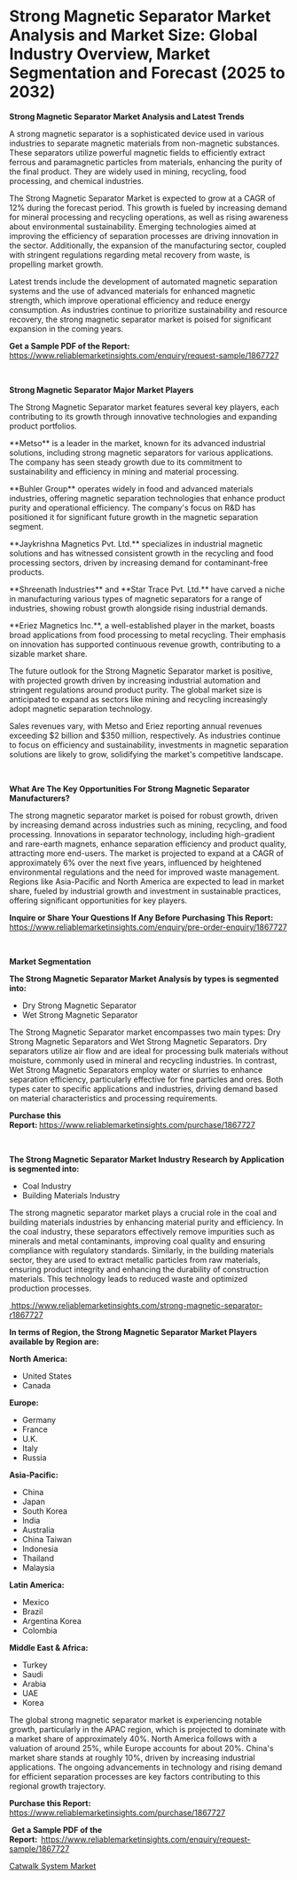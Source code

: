 <p><h1>Strong Magnetic Separator Market Analysis and Market Size: Global Industry Overview, Market Segmentation and Forecast (2025 to 2032)</h1></p><p><strong>Strong Magnetic Separator Market Analysis and Latest Trends</strong></p>
<p><p>A strong magnetic separator is a sophisticated device used in various industries to separate magnetic materials from non-magnetic substances. These separators utilize powerful magnetic fields to efficiently extract ferrous and paramagnetic particles from materials, enhancing the purity of the final product. They are widely used in mining, recycling, food processing, and chemical industries.</p><p>The Strong Magnetic Separator Market is expected to grow at a CAGR of 12% during the forecast period. This growth is fueled by increasing demand for mineral processing and recycling operations, as well as rising awareness about environmental sustainability. Emerging technologies aimed at improving the efficiency of separation processes are driving innovation in the sector. Additionally, the expansion of the manufacturing sector, coupled with stringent regulations regarding metal recovery from waste, is propelling market growth.</p><p>Latest trends include the development of automated magnetic separation systems and the use of advanced materials for enhanced magnetic strength, which improve operational efficiency and reduce energy consumption. As industries continue to prioritize sustainability and resource recovery, the strong magnetic separator market is poised for significant expansion in the coming years.</p></p>
<p><strong>Get a Sample PDF of the Report:&nbsp;</strong> <a href="https://www.reliablemarketinsights.com/enquiry/request-sample/1867727?utm_campaign=2182&utm_medium=2&utm_source=Github&utm_content=ia&utm_term=19022025&utm_id=strong-magnetic-separator">https://www.reliablemarketinsights.com/enquiry/request-sample/1867727</a></p>
<p>&nbsp;</p>
<p><strong>Strong Magnetic Separator Major Market Players</strong></p>
<p><p>The Strong Magnetic Separator market features several key players, each contributing to its growth through innovative technologies and expanding product portfolios. </p><p>**Metso** is a leader in the market, known for its advanced industrial solutions, including strong magnetic separators for various applications. The company has seen steady growth due to its commitment to sustainability and efficiency in mining and material processing. </p><p>**Buhler Group** operates widely in food and advanced materials industries, offering magnetic separation technologies that enhance product purity and operational efficiency. The company's focus on R&D has positioned it for significant future growth in the magnetic separation segment.</p><p>**Jaykrishna Magnetics Pvt. Ltd.** specializes in industrial magnetic solutions and has witnessed consistent growth in the recycling and food processing sectors, driven by increasing demand for contaminant-free products.</p><p>**Shreenath Industries** and **Star Trace Pvt. Ltd.** have carved a niche in manufacturing various types of magnetic separators for a range of industries, showing robust growth alongside rising industrial demands.</p><p>**Eriez Magnetics Inc.**, a well-established player in the market, boasts broad applications from food processing to metal recycling. Their emphasis on innovation has supported continuous revenue growth, contributing to a sizable market share.</p><p>The future outlook for the Strong Magnetic Separator market is positive, with projected growth driven by increasing industrial automation and stringent regulations around product purity. The global market size is anticipated to expand as sectors like mining and recycling increasingly adopt magnetic separation technology. </p><p>Sales revenues vary, with Metso and Eriez reporting annual revenues exceeding $2 billion and $350 million, respectively. As industries continue to focus on efficiency and sustainability, investments in magnetic separation solutions are likely to grow, solidifying the market's competitive landscape.</p></p>
<p>&nbsp;</p>
<p><strong>What Are The Key Opportunities For Strong Magnetic Separator Manufacturers?</strong></p>
<p><p>The strong magnetic separator market is poised for robust growth, driven by increasing demand across industries such as mining, recycling, and food processing. Innovations in separator technology, including high-gradient and rare-earth magnets, enhance separation efficiency and product quality, attracting more end-users. The market is projected to expand at a CAGR of approximately 6% over the next five years, influenced by heightened environmental regulations and the need for improved waste management. Regions like Asia-Pacific and North America are expected to lead in market share, fueled by industrial growth and investment in sustainable practices, offering significant opportunities for key players.</p></p>
<p><strong>Inquire or Share Your Questions If Any Before Purchasing This Report:</strong> <a href="https://www.reliablemarketinsights.com/enquiry/pre-order-enquiry/1867727?utm_campaign=2182&utm_medium=2&utm_source=Github&utm_content=ia&utm_term=19022025&utm_id=strong-magnetic-separator">https://www.reliablemarketinsights.com/enquiry/pre-order-enquiry/1867727</a></p>
<p>&nbsp;</p>
<p><strong>Market Segmentation</strong></p>
<p><strong>The Strong Magnetic Separator Market Analysis by types is segmented into:</strong></p>
<p><ul><li>Dry Strong Magnetic Separator</li><li>Wet Strong Magnetic Separator</li></ul></p>
<p><p>The Strong Magnetic Separator market encompasses two main types: Dry Strong Magnetic Separators and Wet Strong Magnetic Separators. Dry separators utilize air flow and are ideal for processing bulk materials without moisture, commonly used in mineral and recycling industries. In contrast, Wet Strong Magnetic Separators employ water or slurries to enhance separation efficiency, particularly effective for fine particles and ores. Both types cater to specific applications and industries, driving demand based on material characteristics and processing requirements.</p></p>
<p><strong>Purchase this Report:&nbsp;</strong><a href="https://www.reliablemarketinsights.com/purchase/1867727?utm_campaign=2182&utm_medium=2&utm_source=Github&utm_content=ia&utm_term=19022025&utm_id=strong-magnetic-separator">https://www.reliablemarketinsights.com/purchase/1867727</a></p>
<p>&nbsp;</p>
<p><strong>The Strong Magnetic Separator Market Industry Research by Application is segmented into:</strong></p>
<p><ul><li>Coal Industry</li><li>Building Materials Industry</li></ul></p>
<p><p>The strong magnetic separator market plays a crucial role in the coal and building materials industries by enhancing material purity and efficiency. In the coal industry, these separators effectively remove impurities such as minerals and metal contaminants, improving coal quality and ensuring compliance with regulatory standards. Similarly, in the building materials sector, they are used to extract metallic particles from raw materials, ensuring product integrity and enhancing the durability of construction materials. This technology leads to reduced waste and optimized production processes.</p></p>
<p><a href="https://www.reliablemarketinsights.com/strong-magnetic-separator-r1867727?utm_campaign=2182&utm_medium=2&utm_source=Github&utm_content=ia&utm_term=19022025&utm_id=strong-magnetic-separator">&nbsp;https://www.reliablemarketinsights.com/strong-magnetic-separator-r1867727</a></p>
<p><strong>In terms of Region, the Strong Magnetic Separator Market Players available by Region are:</strong></p>
<p>
    <p> <strong> North America: </strong>
        <ul>
            <li>United States</li>
            <li>Canada</li>
        </ul>
        </p> 
    <p> <strong> Europe: </strong>
        <ul>
            <li>Germany</li>
            <li>France</li>
            <li>U.K.</li>
            <li>Italy</li>
            <li>Russia</li>
        </ul>
        </p> 
    <p> <strong> Asia-Pacific: </strong>
        <ul>
            <li>China</li>
            <li>Japan</li>
            <li>South Korea</li>
            <li>India</li>
            <li>Australia</li>
            <li>China Taiwan</li>
            <li>Indonesia</li>
            <li>Thailand</li>
            <li>Malaysia</li>
        </ul>
        </p> 
    <p> <strong> Latin America: </strong>
        <ul>
            <li>Mexico</li>
            <li>Brazil</li>
            <li>Argentina Korea</li>
            <li>Colombia</li>
        </ul>
        </p> 
    <p> <strong> Middle East & Africa: </strong>
        <ul>
            <li>Turkey</li>
            <li>Saudi</li>
            <li>Arabia</li>
            <li>UAE</li>
            <li>Korea</li>
        </ul>
    </p>
    </p>
<p><p>The global strong magnetic separator market is experiencing notable growth, particularly in the APAC region, which is projected to dominate with a market share of approximately 40%. North America follows with a valuation of around 25%, while Europe accounts for about 20%. China's market share stands at roughly 10%, driven by increasing industrial applications. The ongoing advancements in technology and rising demand for efficient separation processes are key factors contributing to this regional growth trajectory.</p></p>
<p><strong>Purchase this Report: </strong><a href="https://www.reliablemarketinsights.com/purchase/1867727?utm_campaign=2182&utm_medium=2&utm_source=Github&utm_content=ia&utm_term=19022025&utm_id=strong-magnetic-separator">https://www.reliablemarketinsights.com/purchase/1867727</a></p>
<p>&nbsp;<strong>Get a Sample PDF of the Report:&nbsp;&nbsp;</strong><a href="https://www.reliablemarketinsights.com/enquiry/request-sample/1867727?utm_campaign=2182&utm_medium=2&utm_source=Github&utm_content=ia&utm_term=19022025&utm_id=strong-magnetic-separator">https://www.reliablemarketinsights.com/enquiry/request-sample/1867727</a></p>
<p><strong></strong></p>
<p><p><a href="https://github.com/tambraunrue691969/Market-Research-Report-List-1/blob/main/catwalk-system-market.md?utm_campaign=2182&utm_medium=2&utm_source=Github&utm_content=ia&utm_term=19022025&utm_id=strong-magnetic-separator">Catwalk System Market</a></p></p>